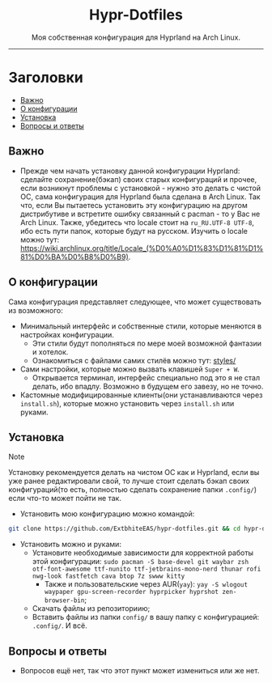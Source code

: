 <div align="center">
    <h1>Hypr-Dotfiles</h1>
    Моя собственная конфигурация для Hyprland на Arch Linux.
    <br>
</div>

___

# Заголовки
- [Важно](#важно)
- [О конфигурации](#о-конфигурации)
- [Установка](#установка)
- [Вопросы и ответы](#вопросы-и-ответы)

## Важно
- Прежде чем начать установку данной конфигурации Hyprland: сделайте сохранение(бэкап) своих старых конфигураций и прочее, если возникнут проблемы с установкой - нужно это делать с чистой ОС, сама конфигурация для Hyprland была сделана в Arch Linux. Так что, если Вы пытаетесь установить эту конфигурацию на другом дистрибутиве и встретите ошибку связанный с pacman - то у Вас не Arch Linux. Также, убедитесь что locale стоит на `ru_RU.UTF-8 UTF-8`, ибо есть пути папок, которые будут на русском. Изучить о locale можно тут: https://wiki.archlinux.org/title/Locale_(%D0%A0%D1%83%D1%81%D1%81%D0%BA%D0%B8%D0%B9).

## О конфигурации
Сама конфигурация представляет следующее, что может существовать из возможного:
- Минимальный интерфейс и собственные стили, которые меняются в настройках конфигурации.
    - Эти стили будут пополняться по мере моей возможной фантазии и хотелок.
    - Ознакомиться с файлами самих стилёв можно тут: [styles/](/config/hypr/scripts/hyprpy/styles/)
- Сами настройки, которые можно вызвать клавишей `Super + W`.
    - Открывается терминал, интерфейс специально под это я не стал делать, ибо впадлу. Возможно в будущем его завезу, но не точно.
- Кастомные модифицированные клиенты(они устанавливаются через `install.sh`), которые можно установить через `install.sh` или руками.

## Установка
>[!NOTE]
> Установку рекомендуется делать на чистом ОС как и Hyprland, если вы уже ранее редактировали свой, то лучше стоит сделать бэкап своих конфигураций(то есть, полностью сделать сохранение папки `.config/`) если что-то может пойти не так.

- Установить мою конфигурацию можно командой:
```bash
git clone https://github.com/ExtbhiteEAS/hypr-dotfiles.git && cd hypr-dotfiles && chmod +x install.sh && ./install.sh
```
- Установить можно и руками:
    - Установите необходимые зависимости для корректной работы этой конфигурации: `sudo pacman -S base-devel git waybar zsh otf-font-awesome ttf-nunito ttf-jetbrains-mono-nerd thunar rofi nwg-look fastfetch cava btop 7z swww kitty`
        - Также и пользовательские через AUR(`yay`): `yay -S wlogout waypaper gpu-screen-recorder hyprpicker hyprshot zen-browser-bin`;
    - Скачать файлы из репозиториию;
    - Вставить файлы из папки `config/` в вашу папку с конфигурацией: `.config/`. И всё.

## Вопросы и ответы
- Вопросов ещё нет, так что этот пункт может измениться или же нет.